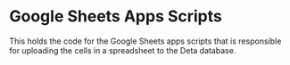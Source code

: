 # Google Sheets Apps Scripts

This holds the code for the Google Sheets apps scripts that is responsible for uploading the cells in a spreadsheet to the Deta database.

